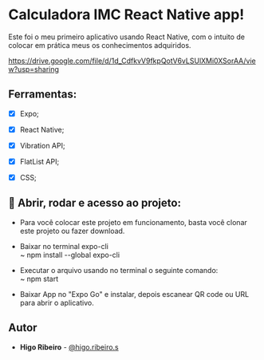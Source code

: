 # Calculadora IMC React Native app!

Este foi o meu primeiro aplicativo usando React Native, com o intuito de colocar em prática meus
os conhecimentos adquiridos.

https://drive.google.com/file/d/1d_CdfkvV9fkpQotV6vLSUlXMi0XSorAA/view?usp=sharing


## Ferramentas:

-   [x] Expo;
-   [x] React Native;
-   [x] Vibration API;
-   [x] FlatList API;
-   [x] CSS;


## 📁 Abrir, rodar e acesso ao projeto:

- Para você colocar este projeto em funcionamento, basta você clonar este
projeto ou fazer download.

- Baixar no terminal expo-cli<br>
~ npm install --global expo-cli

- Executar o arquivo usando no terminal o seguinte comando:<br>
~ npm start

- Baixar App no "Expo Go" e instalar, depois escanear QR code ou URL para abrir o aplicativo.


## Autor

- **Higo Ribeiro** - [@higo.ribeiro.s](https://www.instagram.com/higo.ribeiro.s/)
